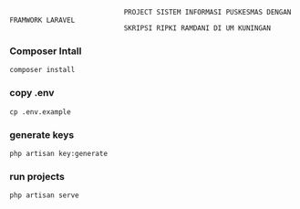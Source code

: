                                 PROJECT SISTEM INFORMASI PUSKESMAS DENGAN FRAMWORK LARAVEL
                                SKRIPSI RIPKI RAMDANI DI UM KUNINGAN

### Composer Intall

```
composer install
```

### copy .env

```
cp .env.example
```

### generate keys

```
php artisan key:generate
```

### run projects

```
php artisan serve
```
